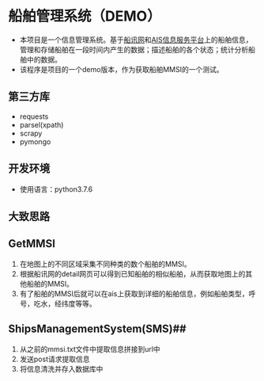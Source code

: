 # 船舶管理系统（DEMO） #
- 本项目是一个信息管理系统。基于[船讯网](http://http://www.shipxy.com/)和[AIS信息服务平台](http://www.ais.msa.gov.cn/hsj/)上的船舶信息，管理和存储船舶在一段时间内产生的数据；描述船舶的各个状态；统计分析船舶中的数据。
- 该程序是项目的一个demo版本，作为获取船舶MMSI的一个测试。


## 第三方库 ##
- requests
- parsel(xpath)
- scrapy
- pymongo
## 开发环境 ##
- 使用语言：python3.7.6
## 大致思路 ##
## GetMMSI ##
1. 在地图上的不同区域采集不同种类的数个船舶的MMSI。
2. 根据船讯网的detail网页可以得到已知船舶的相似船舶，从而获取地图上的其他船舶的MMSI。
3. 有了船舶的MMSI后就可以在ais上获取到详细的船舶信息，例如船舶类型，呼号，吃水，经纬度等等。
## ShipsManagementSystem(SMS)##
1. 从之前的mmsi.txt文件中提取信息拼接到url中
2. 发送post请求提取信息
3. 将信息清洗并存入数据库中

